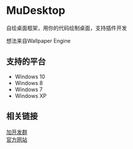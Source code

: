 MuDesktop
=========


自绘桌面框架，用你的代码绘制桌面，支持插件开发

想法来自Wallpaper Engine


支持的平台
---------
* Windows 10
* Windows 8
* Windows 7
* Windows XP

相关链接
---------
[加开发群](https://jq.qq.com/?_wv=1027&k=5SzdQiB "如果你想加入我们就赶快鸭")  
[官方网站](http://www.mumuli.cn "简单而不失性能")  
